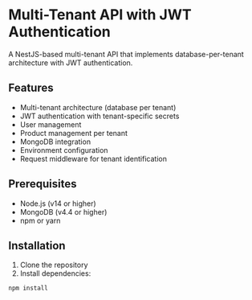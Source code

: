 # Multi-Tenant API with JWT Authentication

A NestJS-based multi-tenant API that implements database-per-tenant architecture with JWT authentication.

## Features

- Multi-tenant architecture (database per tenant)
- JWT authentication with tenant-specific secrets
- User management
- Product management per tenant
- MongoDB integration
- Environment configuration
- Request middleware for tenant identification

## Prerequisites

- Node.js (v14 or higher)
- MongoDB (v4.4 or higher)
- npm or yarn

## Installation

1. Clone the repository
2. Install dependencies:
```bash
npm install